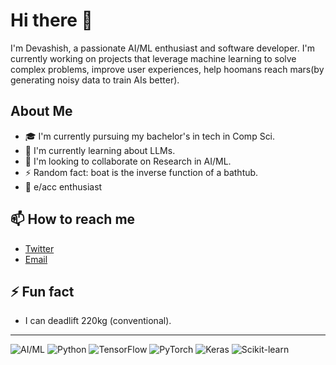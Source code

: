 # Hi there 👋

I'm Devashish, a passionate AI/ML enthusiast and software developer. I'm currently working on projects that leverage machine learning to solve complex problems, improve user experiences, help hoomans reach mars(by generating noisy data to train AIs better). 

##  About Me

- 🎓 I'm currently pursuing my bachelor's in tech in Comp Sci.
- 🌱 I'm currently learning about LLMs.
- 👯 I'm looking to collaborate on Research in AI/ML.
- ⚡ Random fact: boat is the inverse function of a bathtub.
- 🚀 e/acc enthusiast



## 📫 How to reach me

- [Twitter](https://twitter.com/faxtorjoe)
- [Email](mailto:devashishthapliyal1@gmail.com)

  
## ⚡ Fun fact

- I can deadlift 220kg (conventional).

---

![AI/ML](https://img.shields.io/badge/AI/ML-007ACC?style=for-the-badge&logo=nlp&logoColor=white)
![Python](https://img.shields.io/badge/Python-3776AB?style=for-the-badge&logo=python&logoColor=white)
![TensorFlow](https://img.shields.io/badge/TensorFlow-FF6F00?style=for-the-badge&logo=tensorflow&logoColor=white)
![PyTorch](https://img.shields.io/badge/PyTorch-EE4C2C?style=for-the-badge&logo=pytorch&logoColor=white)
![Keras](https://img.shields.io/badge/Keras-D00000?style=for-the-badge&logo=keras&logoColor=white)
![Scikit-learn](https://img.shields.io/badge/Scikit_learn-F7931E?style=for-the-badge&logo=scikit-learn&logoColor=white)
